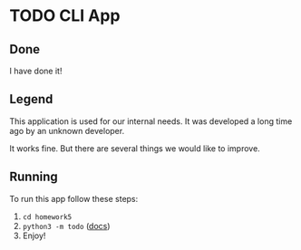 # TODO CLI App


## Done

I have done it!


## Legend

This application is used for our internal needs.
It was developed a long time ago by an unknown developer.

It works fine. But there are several things we would like to improve.


## Running

To run this app follow these steps:

1. `cd homework5`
2. `python3 -m todo` ([docs](https://docs.python.org/3/using/cmdline.html#cmdoption-m))
3. Enjoy!
